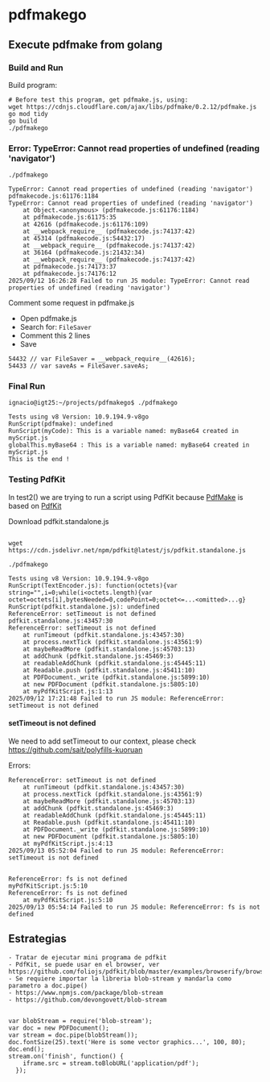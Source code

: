 # pdfmakego

## Execute pdfmake from golang

### Build and Run

Build program:
```
# Before test this program, get pdfmake.js, using:
wget https://cdnjs.cloudflare.com/ajax/libs/pdfmake/0.2.12/pdfmake.js
go mod tidy
go build
./pdfmakego

```

### Error: TypeError: Cannot read properties of undefined (reading 'navigator')
```
./pdfmakego

TypeError: Cannot read properties of undefined (reading 'navigator')
pdfmakecode.js:61176:1184
TypeError: Cannot read properties of undefined (reading 'navigator')
    at Object.<anonymous> (pdfmakecode.js:61176:1184)
    at pdfmakecode.js:61175:35
    at 42616 (pdfmakecode.js:61176:109)
    at __webpack_require__ (pdfmakecode.js:74137:42)
    at 45314 (pdfmakecode.js:54432:17)
    at __webpack_require__ (pdfmakecode.js:74137:42)
    at 36164 (pdfmakecode.js:21432:34)
    at __webpack_require__ (pdfmakecode.js:74137:42)
    at pdfmakecode.js:74173:37
    at pdfmakecode.js:74176:12
2025/09/12 16:26:28 Failed to run JS module: TypeError: Cannot read properties of undefined (reading 'navigator')

```

Comment some request in pdfmake.js
- Open pdfmake.js
- Search for: ```FileSaver```
- Comment this 2 lines
- Save
```
54432 // var FileSaver = __webpack_require__(42616);
54433 // var saveAs = FileSaver.saveAs;
```

### Final Run
```
ignacio@igt25:~/projects/pdfmakego$ ./pdfmakego

Tests using v8 Version: 10.9.194.9-v8go
RunScript(pdfmake): undefined
RunScript(myCode): This is a variable named: myBase64 created in myScript.js
globalThis.myBase64 : This is a variable named: myBase64 created in myScript.js
This is the end !

```

### Testing PdfKit

In test2() we are trying to run a script using PdfKit because [PdfMake](http://pdfmake.org/#/) is based on [PdfKit](https://pdfkit.org/)

Download pdfkit.standalone.js
```

wget https://cdn.jsdelivr.net/npm/pdfkit@latest/js/pdfkit.standalone.js

./pdfmakego

Tests using v8 Version: 10.9.194.9-v8go
RunScript(TextEncoder.js): function(octets){var string="",i=0;while(i<octets.length){var octet=octets[i],bytesNeeded=0,codePoint=0;octet<=...<omitted>...g}
RunScript(pdfkit.standalone.js): undefined
ReferenceError: setTimeout is not defined
pdfkit.standalone.js:43457:30
ReferenceError: setTimeout is not defined
    at runTimeout (pdfkit.standalone.js:43457:30)
    at process.nextTick (pdfkit.standalone.js:43561:9)
    at maybeReadMore (pdfkit.standalone.js:45703:13)
    at addChunk (pdfkit.standalone.js:45469:3)
    at readableAddChunk (pdfkit.standalone.js:45445:11)
    at Readable.push (pdfkit.standalone.js:45411:10)
    at PDFDocument._write (pdfkit.standalone.js:5899:10)
    at new PDFDocument (pdfkit.standalone.js:5805:10)
    at myPdfKitScript.js:1:13
2025/09/12 17:21:48 Failed to run JS module: ReferenceError: setTimeout is not defined
```

#### setTimeout is not defined

We need to add setTimeout to our context, please check https://github.com/sait/polyfills-kuoruan

Errors:
```
ReferenceError: setTimeout is not defined
    at runTimeout (pdfkit.standalone.js:43457:30)
    at process.nextTick (pdfkit.standalone.js:43561:9)
    at maybeReadMore (pdfkit.standalone.js:45703:13)
    at addChunk (pdfkit.standalone.js:45469:3)
    at readableAddChunk (pdfkit.standalone.js:45445:11)
    at Readable.push (pdfkit.standalone.js:45411:10)
    at PDFDocument._write (pdfkit.standalone.js:5899:10)
    at new PDFDocument (pdfkit.standalone.js:5805:10)
    at myPdfKitScript.js:4:13
2025/09/13 05:52:04 Failed to run JS module: ReferenceError: setTimeout is not defined


ReferenceError: fs is not defined
myPdfKitScript.js:5:10
ReferenceError: fs is not defined
    at myPdfKitScript.js:5:10
2025/09/13 05:54:14 Failed to run JS module: ReferenceError: fs is not defined
```


Estrategias
---

```
- Tratar de ejecutar mini programa de pdfkit
- PdfKit, se puede usar en el browser, ver https://github.com/foliojs/pdfkit/blob/master/examples/browserify/browser.js
- Se requiere importar la libreria blob-stream y mandarla como parametro a doc.pipe()
- https://www.npmjs.com/package/blob-stream
- https://github.com/devongovett/blob-stream


var blobStream = require('blob-stream');
var doc = new PDFDocument();
var stream = doc.pipe(blobStream());
doc.fontSize(25).text('Here is some vector graphics...', 100, 80);
doc.end();
stream.on('finish', function() {
    iframe.src = stream.toBlobURL('application/pdf');
  });


```